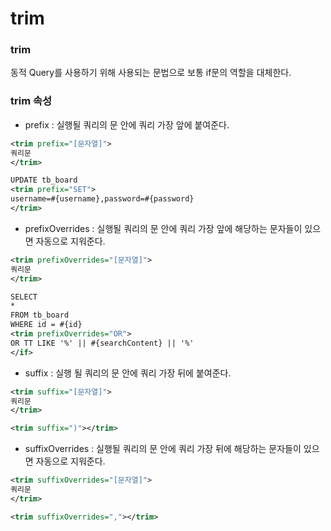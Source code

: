 # trim
### trim   
동적 Query를 사용하기 위해 사용되는 문법으로 보통 if문의 역할을 대체한다.   
  
### trim 속성   
- prefix : 실행될 쿼리의 <trim> 문 안에 쿼리 가장 앞에 붙여준다.

```xml
<trim prefix="[문자열]"> 
쿼리문
</trim>
```
```xml
UPDATE tb_board 
<trim prefix="SET"> 
username=#{username},password=#{password}
</trim>
```   
   
- prefixOverrides : 실행될 쿼리의 <trim>문 안에 쿼리 가장 앞에 해당하는 문자들이 있으면 자동으로 지워준다.
```xml
<trim prefixOverrides="[문자열]"> 
쿼리문
</trim>
```
```xml
SELECT 
* 
FROM tb_board  
WHERE id = #{id} 
<trim prefixOverrides="OR">
OR TT LIKE '%' || #{searchContent} || '%' 
</if>
```

- suffix : 실행 될 쿼리의 <trim> 문 안에 쿼리 가장 뒤에 붙여준다.

```xml
<trim suffix="[문자열]"> 
쿼리문 
</trim>
```
```xml
<trim suffix=")"></trim>
```

- suffixOverrides : 실행될 쿼리의 <trim> 문 안에 쿼리 가장 뒤에 해당하는 문자들이 있으면 자동으로 지워준다.

```xml
<trim suffixOverrides="[문자열]"> 
쿼리문 
</trim>
```
```xml
<trim suffixOverrides=","></trim>
```
